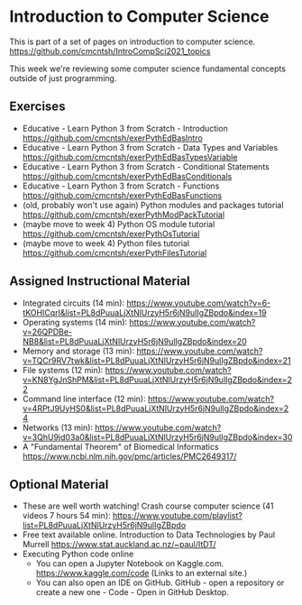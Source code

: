 # Introduction to Computer Science

This is part of a set of pages on introduction to computer science. https://github.com/cmcntsh/IntroCompSci2021_topics

This week we're reviewing some computer science fundamental concepts outside of just programming.

## Exercises

* Educative - Learn Python 3 from Scratch - Introduction https://github.com/cmcntsh/exerPythEdBasIntro
* Educative - Learn Python 3 from Scratch - Data Types and Variables https://github.com/cmcntsh/exerPythEdBasTypesVariable
* Educative - Learn Python 3 from Scratch - Conditional Statements https://github.com/cmcntsh/exerPythEdBasConditionals
* Educative - Learn Python 3 from Scratch - Functions https://github.com/cmcntsh/exerPythEdBasFunctions
* (old, probably won't use again) Python modules and packages tutorial https://github.com/cmcntsh/exerPythModPackTutorial
* (maybe move to week 4) Python OS module tutorial https://github.com/cmcntsh/exerPythOsTutorial
* (maybe move to week 4) Python files tutorial https://github.com/cmcntsh/exerPythFilesTutorial

## Assigned Instructional Material

* Integrated circuits (14 min): https://www.youtube.com/watch?v=6-tKOHICqrI&list=PL8dPuuaLjXtNlUrzyH5r6jN9ulIgZBpdo&index=19 
* Operating systems (14 min): https://www.youtube.com/watch?v=26QPDBe-NB8&list=PL8dPuuaLjXtNlUrzyH5r6jN9ulIgZBpdo&index=20
* Memory and storage (13 min): https://www.youtube.com/watch?v=TQCr9RV7twk&list=PL8dPuuaLjXtNlUrzyH5r6jN9ulIgZBpdo&index=21
* File systems (12 min): https://www.youtube.com/watch?v=KN8YgJnShPM&list=PL8dPuuaLjXtNlUrzyH5r6jN9ulIgZBpdo&index=22
* Command line interface (12 min): https://www.youtube.com/watch?v=4RPtJ9UyHS0&list=PL8dPuuaLjXtNlUrzyH5r6jN9ulIgZBpdo&index=24
* Networks (13 min): https://www.youtube.com/watch?v=3QhU9jd03a0&list=PL8dPuuaLjXtNlUrzyH5r6jN9ulIgZBpdo&index=30
* A "Fundamental Theorem" of Biomedical Informatics https://www.ncbi.nlm.nih.gov/pmc/articles/PMC2649317/

## Optional Material

* These are well worth watching! Crash course computer science (41 videos 7 hours 54 min): https://www.youtube.com/playlist?list=PL8dPuuaLjXtNlUrzyH5r6jN9ulIgZBpdo
* Free text available online. Introduction to Data Technologies by Paul Murrell https://www.stat.auckland.ac.nz/~paul/ItDT/
* Executing Python code online 
  * You can open a Jupyter Notebook on Kaggle.com. https://www.kaggle.com/code (Links to an external site.)
  * You can also open an IDE on GitHub. GitHub - open a repository or create a new one - Code - Open in GitHub Desktop.
